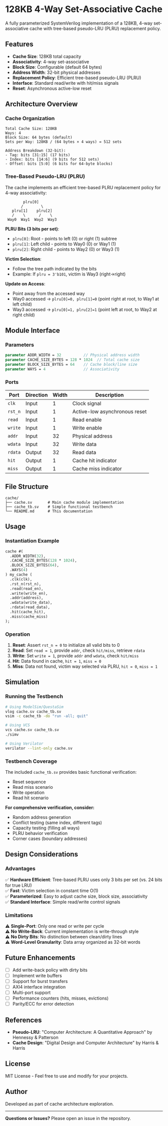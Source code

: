 # 128KB 4-Way Set-Associative Cache

A fully parameterized SystemVerilog implementation of a 128KB, 4-way set-associative cache with tree-based pseudo-LRU (PLRU) replacement policy.

## Features

- **Cache Size**: 128KB total capacity
- **Associativity**: 4-way set-associative
- **Block Size**: Configurable (default 64 bytes)
- **Address Width**: 32-bit physical addresses
- **Replacement Policy**: Efficient tree-based pseudo-LRU (PLRU)
- **Interface**: Standard read/write with hit/miss signals
- **Reset**: Asynchronous active-low reset

## Architecture Overview

### Cache Organization

```
Total Cache Size: 128KB
Ways: 4
Block Size: 64 bytes (default)
Sets per Way: 128KB / (64 bytes × 4 ways) = 512 sets

Address Breakdown (32-bit):
- Tag: bits [31:15] (17 bits)
- Index: bits [14:6] (9 bits for 512 sets)
- Offset: bits [5:0] (6 bits for 64-byte blocks)
```

### Tree-Based Pseudo-LRU (PLRU)

The cache implements an efficient tree-based PLRU replacement policy for 4-way associativity:

```
        plru[0]
       /        \
   plru[1]    plru[2]
   /    \      /    \
 Way0  Way1  Way2  Way3
```

**PLRU Bits (3 bits per set)**:
- `plru[0]`: Root - points to left (0) or right (1) subtree
- `plru[1]`: Left child - points to Way0 (0) or Way1 (1)
- `plru[2]`: Right child - points to Way2 (0) or Way3 (1)

**Victim Selection**:
- Follow the tree path indicated by the bits
- Example: If `plru = 3'b101`, victim is Way3 (right→right)

**Update on Access**:
- Point away from the accessed way
- Way0 accessed → `plru[0]=0, plru[1]=0` (point right at root, to Way1 at left child)
- Way3 accessed → `plru[0]=1, plru[2]=1` (point left at root, to Way2 at right child)

## Module Interface

### Parameters

```systemverilog
parameter ADDR_WIDTH = 32          // Physical address width
parameter CACHE_SIZE_BYTES = 128 * 1024  // Total cache size
parameter BLOCK_SIZE_BYTES = 64    // Cache block/line size
parameter WAYS = 4                 // Associativity
```

### Ports

| Port | Direction | Width | Description |
|------|-----------|-------|-------------|
| `clk` | Input | 1 | Clock signal |
| `rst_n` | Input | 1 | Active-low asynchronous reset |
| `read` | Input | 1 | Read enable |
| `write` | Input | 1 | Write enable |
| `addr` | Input | 32 | Physical address |
| `wdata` | Input | 32 | Write data |
| `rdata` | Output | 32 | Read data |
| `hit` | Output | 1 | Cache hit indicator |
| `miss` | Output | 1 | Cache miss indicator |

## File Structure

```
cache/
├── cache.sv       # Main cache module implementation
├── cache_tb.sv    # Simple functional testbench
└── README.md      # This documentation
```

## Usage

### Instantiation Example

```systemverilog
cache #(
  .ADDR_WIDTH(32),
  .CACHE_SIZE_BYTES(128 * 1024),
  .BLOCK_SIZE_BYTES(64),
  .WAYS(4)
) my_cache (
  .clk(clk),
  .rst_n(rst_n),
  .read(read_en),
  .write(write_en),
  .addr(address),
  .wdata(write_data),
  .rdata(read_data),
  .hit(cache_hit),
  .miss(cache_miss)
);
```

### Operation

1. **Reset**: Assert `rst_n = 0` to initialize all valid bits to 0
2. **Read**: Set `read = 1`, provide `addr`, check `hit/miss`, retrieve `rdata`
3. **Write**: Set `write = 1`, provide `addr` and `wdata`, check `hit/miss`
4. **Hit**: Data found in cache, `hit = 1`, `miss = 0`
5. **Miss**: Data not found, victim way selected via PLRU, `hit = 0`, `miss = 1`

## Simulation

### Running the Testbench

```bash
# Using ModelSim/QuestaSim
vlog cache.sv cache_tb.sv
vsim -c cache_tb -do "run -all; quit"

# Using VCS
vcs cache.sv cache_tb.sv
./simv

# Using Verilator
verilator --lint-only cache.sv
```

### Testbench Coverage

The included `cache_tb.sv` provides basic functional verification:
- Reset sequence
- Read miss scenario
- Write operation
- Read hit scenario

**For comprehensive verification, consider:**
- Random address generation
- Conflict testing (same index, different tags)
- Capacity testing (filling all ways)
- PLRU behavior verification
- Corner cases (boundary addresses)

## Design Considerations

### Advantages

✅ **Hardware Efficient**: Tree-based PLRU uses only 3 bits per set (vs. 24 bits for true LRU)  
✅ **Fast**: Victim selection in constant time O(1)  
✅ **Parameterized**: Easy to adjust cache size, block size, associativity  
✅ **Standard Interface**: Simple read/write control signals  

### Limitations

⚠️ **Single-Port**: Only one read or write per cycle  
⚠️ **No Write-Back**: Current implementation is write-through style  
⚠️ **No Dirty Bits**: No distinction between clean/dirty lines  
⚠️ **Word-Level Granularity**: Data array organized as 32-bit words  

## Future Enhancements

- [ ] Add write-back policy with dirty bits
- [ ] Implement write buffers
- [ ] Support for burst transfers
- [ ] AXI4 interface integration
- [ ] Multi-port support
- [ ] Performance counters (hits, misses, evictions)
- [ ] Parity/ECC for error detection

## References

- **Pseudo-LRU**: "Computer Architecture: A Quantitative Approach" by Hennessy & Patterson
- **Cache Design**: "Digital Design and Computer Architecture" by Harris & Harris

## License

MIT License - Feel free to use and modify for your projects.

## Author

Developed as part of cache architecture exploration.

---

**Questions or Issues?** Please open an issue in the repository.
